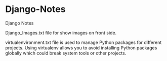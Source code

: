 # Django-Notes
Django Notes


Django_Images.txt file for show images on front side.


virtualenvironment.txt file is used to manage Python packages for different projects. Using virtualenv allows you to avoid installing Python packages globally which could break    system tools or other projects.
